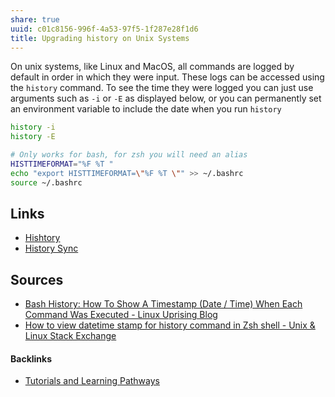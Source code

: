 ```yaml
---
share: true
uuid: c01c8156-996f-4a53-97f5-1f287e28f1d6
title: Upgrading history on Unix Systems
---
```

On unix systems, like Linux and MacOS, all commands are logged by default in order in which they were input. These logs can be accessed using the `history` command. To see the time they were logged you can just use arguments such as `-i` or `-E` as displayed below, or you can permanently set an environment variable to include the date when you run `history`

``` bash
history -i
history -E

# Only works for bash, for zsh you will need an alias
HISTTIMEFORMAT="%F %T "
echo "export HISTTIMEFORMAT=\"%F %T \"" >> ~/.bashrc 
source ~/.bashrc 

```

## Links

* [Hishtory](/531fb9de-0cc7-4453-8ba7-ae1cbf6dc214)
* [History Sync](/7d4772ad-911a-486c-a712-683f0d98f21a)

## Sources

* [Bash History: How To Show A Timestamp (Date / Time) When Each Command Was Executed - Linux Uprising Blog](https://www.linuxuprising.com/2019/07/bash-history-how-to-show-timestamp-when.html)
* [How to view datetime stamp for history command in Zsh shell - Unix & Linux Stack Exchange](https://unix.stackexchange.com/questions/103398/how-to-view-datetime-stamp-for-history-command-in-zsh-shell#103407)

#### Backlinks

* [Tutorials and Learning Pathways](/b554fe38-0be3-4e5e-a817-41077f5f6e69)